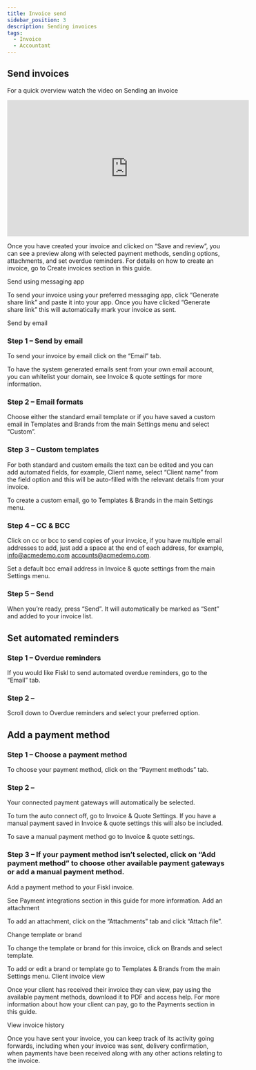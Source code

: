 ```yaml
---
title: Invoice send
sidebar_position: 3
description: Sending invoices
tags:
  - Invoice
  - Accountant
---
```



## Send invoices

For a quick overview watch the video on Sending an invoice 


<iframe width="560" height="315" src="https://www.youtube.com/embed/GqB0c77qJC4?si=SsZ9B1agw0gIxo9q" title="YouTube video player" frameborder="0" allow="accelerometer; autoplay; clipboard-write; encrypted-media; gyroscope; picture-in-picture; web-share" referrerpolicy="strict-origin-when-cross-origin" allowfullscreen></iframe>

Once you have created your invoice and clicked on “Save and review”, you can see a preview along with selected payment methods, sending options, attachments, and set overdue reminders. For details on how to create an invoice, go to Create invoices section in this guide.


Send using messaging app

To send your invoice using your preferred messaging app, click “Generate share link” and paste it into your app. Once you have clicked “Generate share link” this will automatically mark your invoice as sent.


Send by email

### Step 1 – Send by email

To send your invoice by email click on the “Email” tab.



To have the system generated emails sent from your own email account, you can whitelist your domain, see Invoice & quote settings for more information.

### Step 2 – Email formats

Choose either the standard email template or if you have saved a custom email in Templates and Brands from the main Settings menu and select “Custom”.



### Step 3 – Custom templates

For both standard and custom emails the text can be edited and you can add automated fields, for example, Client name, select “Client name” from the field option and this will be auto-filled with the relevant details from your invoice.


To create a custom email, go to Templates & Brands in the main Settings menu.
### Step 4 – CC & BCC

Click on cc or bcc to send copies of your invoice, if you have multiple email addresses to add, just add  a space at the end of each address, for example, info@acmedemo.com accounts@acmedemo.com.



Set a default bcc email address in Invoice & quote settings from the main Settings menu.

### Step 5 – Send

When you’re ready, press “Send”. It will automatically be marked as “Sent” and added to your invoice list.


## Set automated reminders

### Step 1 – Overdue reminders

If you would like Fiskl to send automated overdue reminders, go to the “Email” tab.



### Step 2 – 

Scroll down to Overdue reminders and select your preferred option.


## Add a payment method

### Step 1 – Choose a payment method

To choose your payment method, click on the “Payment methods” tab.



### Step 2 – 

Your connected payment gateways will automatically be selected.

To turn the auto connect off, go to Invoice & Quote Settings.
If you have a manual payment saved in Invoice & quote settings this will also be included.



To save a manual payment method go to Invoice & quote settings.
### Step 3 – If your payment method isn’t selected, click on “Add payment method” to choose other available payment gateways or add a manual payment method.

Add a payment method to your Fiskl invoice.

 

See Payment integrations section in this guide for more information.
Add an attachment

To add an attachment, click on the “Attachments” tab and click “Attach file”.


Change template or brand

To change the template or brand for this invoice, click on Brands and select template.



To add or edit a brand or template go to Templates & Brands from the main Settings menu.
Client invoice view

Once your client has received their invoice they can view, pay using the available payment methods, download it to PDF and access help. For more information about how your client can pay, go to the Payments section in this guide.



 
View invoice history

Once you have sent your invoice, you can keep track of its activity going forwards, including when your invoice was sent, delivery confirmation, when payments have been received along with any other actions relating to the invoice.



